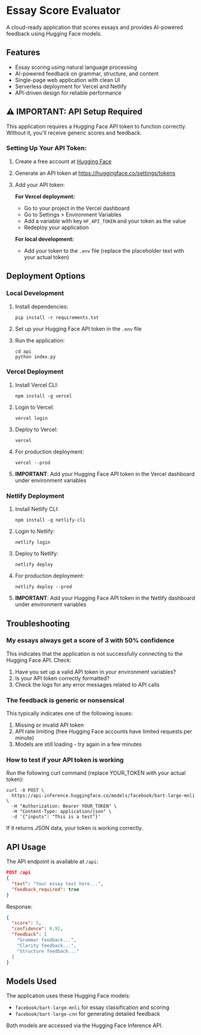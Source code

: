 # Essay Score Evaluator

A cloud-ready application that scores essays and provides AI-powered feedback using Hugging Face models.

## Features

- Essay scoring using natural language processing
- AI-powered feedback on grammar, structure, and content
- Single-page web application with clean UI
- Serverless deployment for Vercel and Netlify
- API-driven design for reliable performance

## ⚠️ IMPORTANT: API Setup Required

This application requires a Hugging Face API token to function correctly. Without it, you'll receive generic scores and feedback.

### Setting Up Your API Token:

1. Create a free account at [Hugging Face](https://huggingface.co/join)
2. Generate an API token at https://huggingface.co/settings/tokens
3. Add your API token:
   
   **For Vercel deployment:**
   - Go to your project in the Vercel dashboard
   - Go to Settings > Environment Variables
   - Add a variable with key `HF_API_TOKEN` and your token as the value
   - Redeploy your application

   **For local development:**
   - Add your token to the `.env` file (replace the placeholder text with your actual token)

## Deployment Options

### Local Development

1. Install dependencies:
   ```
   pip install -r requirements.txt
   ```

2. Set up your Hugging Face API token in the `.env` file

3. Run the application:
   ```
   cd api
   python index.py
   ```

### Vercel Deployment

1. Install Vercel CLI:
   ```
   npm install -g vercel
   ```

2. Login to Vercel:
   ```
   vercel login
   ```

3. Deploy to Vercel:
   ```
   vercel
   ```

4. For production deployment:
   ```
   vercel --prod
   ```

5. **IMPORTANT**: Add your Hugging Face API token in the Vercel dashboard under environment variables

### Netlify Deployment

1. Install Netlify CLI:
   ```
   npm install -g netlify-cli
   ```

2. Login to Netlify:
   ```
   netlify login
   ```

3. Deploy to Netlify:
   ```
   netlify deploy
   ```

4. For production deployment:
   ```
   netlify deploy --prod
   ```

5. **IMPORTANT**: Add your Hugging Face API token in the Netlify dashboard under environment variables

## Troubleshooting

### My essays always get a score of 3 with 50% confidence

This indicates that the application is not successfully connecting to the Hugging Face API. Check:
1. Have you set up a valid API token in your environment variables?
2. Is your API token correctly formatted?
3. Check the logs for any error messages related to API calls

### The feedback is generic or nonsensical

This typically indicates one of the following issues:
1. Missing or invalid API token
2. API rate limiting (free Hugging Face accounts have limited requests per minute)
3. Models are still loading - try again in a few minutes

### How to test if your API token is working

Run the following curl command (replace YOUR_TOKEN with your actual token):

```
curl -X POST \
  https://api-inference.huggingface.co/models/facebook/bart-large-mnli \
  -H "Authorization: Bearer YOUR_TOKEN" \
  -H "Content-Type: application/json" \
  -d '{"inputs": "This is a test"}'
```

If it returns JSON data, your token is working correctly.

## API Usage

The API endpoint is available at `/api`:

```json
POST /api
{
  "text": "Your essay text here...",
  "feedback_required": true
}
```

Response:
```json
{
  "score": 5,
  "confidence": 0.92,
  "feedback": [
    "Grammar feedback...",
    "Clarity feedback...",
    "Structure feedback..."
  ]
}
```

## Models Used

The application uses these Hugging Face models:
- `facebook/bart-large-mnli` for essay classification and scoring
- `facebook/bart-large-cnn` for generating detailed feedback

Both models are accessed via the Hugging Face Inference API. 